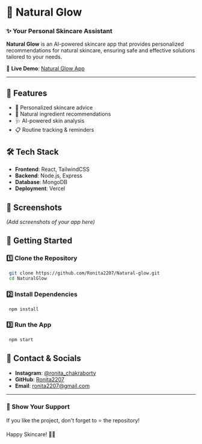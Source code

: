 # 🌿 Natural Glow

### ✨ Your Personal Skincare Assistant

**Natural Glow** is an AI-powered skincare app that provides personalized recommendations for natural skincare, ensuring safe and effective solutions tailored to your needs.

🚀 **Live Demo**: [Natural Glow App](https://natural-glow-b14v1jeoy-ronita2207s-projects.vercel.app)

---

## 🌟 Features
- 🧴 Personalized skincare advice
- 🌱 Natural ingredient recommendations
- 🩺 AI-powered skin analysis
- 📋 Routine tracking & reminders

## 🛠️ Tech Stack
- **Frontend**: React, TailwindCSS
- **Backend**: Node.js, Express
- **Database**: MongoDB
- **Deployment**: Vercel

## 📸 Screenshots
*(Add screenshots of your app here)*

## 🚀 Getting Started

### 1️⃣ Clone the Repository
```bash
 git clone https://github.com/Ronita2207/Natural-glow.git
 cd NaturalGlow
```

### 2️⃣ Install Dependencies
```bash
 npm install
```

### 3️⃣ Run the App
```bash
 npm start
```

## 📩 Contact & Socials
- **Instagram**: [@ronita_chakraborty](https://www.instagram.com/ronita_chakraborty/)
- **GitHub**: [Ronita2207](https://github.com/Ronita2207)
- **Email**: ronita2207@gmail.com

---

### 💖 Show Your Support
If you like the project, don't forget to ⭐ the repository!

Happy Skincare! 🌿✨

